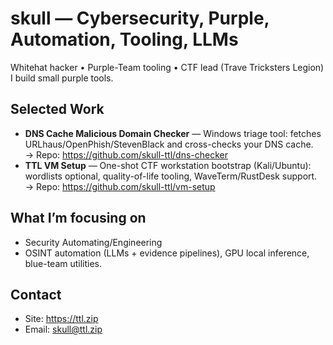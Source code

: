 # skull — Cybersecurity, Purple, Automation, Tooling, LLMs

Whitehat hacker • Purple-Team tooling • CTF lead (Trave Tricksters Legion)  
I build small purple tools.

## Selected Work
- **DNS Cache Malicious Domain Checker** — Windows triage tool: fetches URLhaus/OpenPhish/StevenBlack and cross-checks your DNS cache.  
  → Repo: https://github.com/skull-ttl/dns-checker
- **TTL VM Setup** — One-shot CTF workstation bootstrap (Kali/Ubuntu): wordlists optional, quality-of-life tooling, WaveTerm/RustDesk support.  
  → Repo: https://github.com/skull-ttl/vm-setup

## What I’m focusing on
- Security Automating/Engineering
- OSINT automation (LLMs + evidence pipelines), GPU local inference, blue-team utilities.

## Contact
- Site: https://ttl.zip  
- Email: skull@ttl.zip
